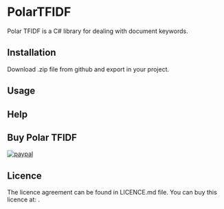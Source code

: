 # PolarTFIDF
Polar TFIDF is a C# library for dealing with document keywords.

## Installation
Download .zip file from github and export in your project.

## Usage


## Help


## Buy Polar TFIDF
[![paypal](https://www.paypalobjects.com/en_US/i/btn/btn_buynowCC_LG.gif)](https://www.paypal.com/cgi-bin/webscr?cmd=_s-xclick&hosted_button_id=5GXZ8B4QAT2EW)

## Licence
The licence agreement can be found in LICENCE.md file.
You can buy this licence at: .
